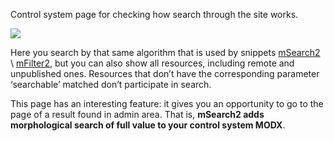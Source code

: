 Control system page for checking how search through the site works.

[![](https://file.modx.pro/files/f/2/8/f285fee4cd4b72561c289f38fd1677b4s.jpg)](https://file.modx.pro/files/f/2/8/f285fee4cd4b72561c289f38fd1677b4.png)

Here you search by that same algorithm that is used by snippets [mSearch2][1] \\ [mFilter2][2], but you can also show all resources, including remote and unpublished ones.
Resources that don’t have the corresponding parameter ‘searchable’ matched don’t participate in search.

This page has an interesting feature: it gives you an opportunity to go to the page of a result found in admin area.
That is, **mSearch2 adds morphological search of full value to your control system MODX**.


[1]: /ru/01_Компоненты/03_mSearch2/01_Сниппеты/01_mSearch2.md
[2]: /ru/01_Компоненты/03_mSearch2/01_Сниппеты/02_mFilter2.md



